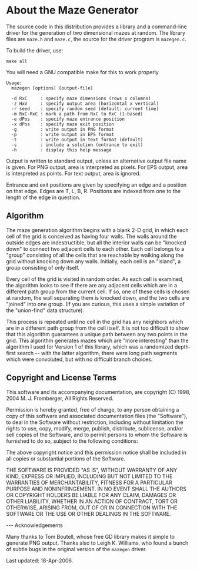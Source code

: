 # About the Maze Generator

The source code in this distribution provides a library and a command-line
driver for the generation of two dimensional mazes at random.  The library
files are `maze.h` and `maze.c`, the source for the driver program is
`mazegen.c`.

To build the driver, use:

    make all

You will need a GNU compatible make for this to work properly.

```
Usage:
  mazegen [options] [output-file]

  -d RxC     : specify maze dimensions (rows x columns)
  -z HxV     : specify output area (horizontal x vertical)
  -r seed    : specify random seed (default: current time)
  -m RxC-RxC : mark a path from RxC to RxC (1-based)
  -e dPos    : specify maze entrance position
  -x dPos    : specify maze exit position
  -g         : write output in PNG format
  -p         : write output in EPS format
  -t         : write output in text format (default)
  -s         : include a solution (entrance to exit)
  -h         : display this help message
```

Output is written to standard output, unless an alternative output file name is
given.  For PNG output, area is interpreted as pixels.  For EPS output, area is
interpreted as points.  For text output, area is ignored.

Entrance and exit positions are given by specifying an edge and a position on
that edge.  Edges are T, L, B, R.  Positions are indexed from one to the length
of the edge in question.

## Algorithm

The maze generation algorithm begins with a blank 2-D grid, in which each cell
of the grid is conceived as having four walls.  The walls around the outside
edges are indestructible, but all the interior walls can be "knocked down" to
connect two adjacent cells to each other.  Each cell belongs to a "group"
consisting of all the cells that are reachable by walking along the grid
without knocking down any walls.  Initially, each cell is an "island", a group
consisting of only itself.

Every cell of the grid is visited in random order.  As each cell is examined,
the algorithm looks to see if there are any adjacent cells which are in a
different path group from the current cell.  If so, one of these cells is
chosen at random, the wall separating them is knocked down, and the two cells
are "joined" into one group.  (If you are curious, this uses a simple variation
of the "union-find" data structure).

This process is repeated until no cell in the grid has any neighbors which are
in a different path group from the cell itself.  It is not too difficult to
show that this algorithm guarantees a unique path between any two points in the
grid.  This algorithm generates mazes which are "more interesting" than the
algorithm I used for Version 1 of this library, which was a randomized
depth-first search -- with the latter algorithm, there were long path segments
which were convoluted, but with no difficult branch choices.

## Copyright and License Terms

This software and its accompanying documentation, are copyright (C) 1998, 2004
M. J. Fromberger, All Rights Reserved.

Permission is hereby granted, free of charge, to any person obtaining a copy of
this software and associated documentation files (the "Software"), to deal in
the Software without restriction, including without limitation the rights to
use, copy, modify, merge, publish, distribute, sublicense, and/or sell copies
of the Software, and to permit persons to whom the Software is furnished to do
so, subject to the following conditions:

The above copyright notice and this permission notice shall be included in all
copies or substantial portions of the Software.

THE SOFTWARE IS PROVIDED "AS IS", WITHOUT WARRANTY OF ANY KIND, EXPRESS OR
IMPLIED, INCLUDING BUT NOT LIMITED TO THE WARRANTIES OF MERCHANTABILITY,
FITNESS FOR A PARTICULAR PURPOSE AND NONINFRINGEMENT.  IN NO EVENT SHALL THE
AUTHORS OR COPYRIGHT HOLDERS BE LIABLE FOR ANY CLAIM, DAMAGES OR OTHER
LIABILITY, WHETHER IN AN ACTION OF CONTRACT, TORT OR OTHERWISE, ARISING FROM,
OUT OF OR IN CONNECTION WITH THE SOFTWARE OR THE USE OR OTHER DEALINGS IN THE
SOFTWARE.

--- Acknowledgements

Many thanks to Tom Boutell, whose free GD library makes it simple to generate
PNG output.  Thanks also to Leigh K. Williams, who found a bunch of subtle bugs
in the original version of the `mazegen` driver.

Last updated: 18-Apr-2006.
